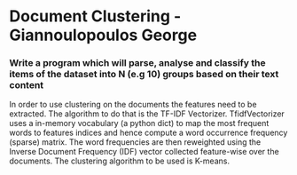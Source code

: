 # Document Clustering - Giannoulopoulos George
### Write a program which will parse, analyse and classify the items of the dataset into N (e.g 10) groups based on their text content

In order to use clustering on the documents the features need to be extracted. The algorithm to do that is the TF-IDF Vectorizer. TfidfVectorizer uses a in-memory vocabulary (a python dict) to map the most frequent words to features indices and hence compute a word occurrence frequency (sparse) matrix. The word frequencies are then reweighted using the Inverse Document Frequency (IDF) vector collected feature-wise over the documents. The clustering algorithm to be used is K-means.
